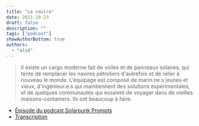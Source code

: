 ```yaml
---
title: "Le navire"
date: 2021-10-23
draft: false
description: ""
tags: ["podcast"]
showAuthorBottom: true
authors:
  - "alxd"
---
```


> Il existe un cargo moderne fait de voiles et de panneaux solaires, qui tente de remplacer les navires pétroliers d'autrefois et de relier à nouveau le monde. L'équipage est composé de marin.ne.s jeunes et vieux, d'ingénieur.e.s qui maintiennent des solutions expérimentales, et de quelques communautés qui essaient de voyager dans de vieilles maisons-containers. Ils ont beaucoup à faire.

- [Épisode du podcast Solarpunk Prompts](https://podcast.tomasino.org/@SolarpunkPrompts/episodes/the-ship)
- [Transcription](https://wiki.tomasino.org/writing/Solarpunk-Prompts---The-Ship)

